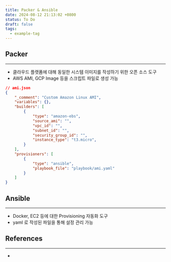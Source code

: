 ```yaml
---
title: Packer & Ansible
date: 2024-08-12 21:13:02 +0800
status: To Do
draft: false
tags:
  - example-tag
---
```

## Packer
---
- 클라우드 플랫폼에 대해 동일한 시스템 이미지를 작성하기 위한 오픈 소스 도구
- AWS AMI, GCP Image 등을 스크립트 파일로 생성 가능

```json
// ami.json
{
	"_comment": "Custom Amazon Linux AMI",
	"variables": {},
	"builders": [
		{
			"type": "amazon-ebs",
			"source_ami": "",
			"vpc_id": "",
			"subnet_id": "",
			"security_group_id": "",
			"instance_type": "t3.micro",
		}
	],
	"provisioners": [
		{
			"type": "ansible",
			"playbook_file": "playbook/ami.yaml"
		}
	]
}
```

## Ansible
---
- Docker, EC2 등에 대한 Provisioning 자동화 도구
- yaml 로 작성된 파일을 통해 설정 관리 가능

## References
---
- 
